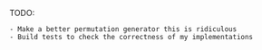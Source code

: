 TODO: 

	- Make a better permutation generator this is ridiculous
	- Build tests to check the correctness of my implementations
